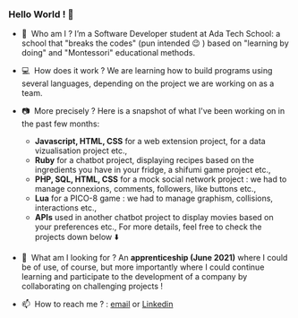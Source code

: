 ### Hello World ! 👋

- 🔭&nbsp;&nbsp;Who am I ? I’m a Software Developer student at Ada Tech School: a school that "breaks the codes" (pun intended 😉 ) based on "learning by doing" and "Montessori" educational methods.

- 💻&nbsp;&nbsp;How does it work ? We are learning how to build programs using several languages, depending on the project we are working on as a team.

- 📷&nbsp;&nbsp;More precisely ? Here is a snapshot of what I've been working on in the past few months:
    * **Javascript, HTML, CSS** for a web extension project, for a data vizualisation project etc.,
    * **Ruby** for a chatbot project, displaying recipes based on the ingredients you have in your fridge, a shifumi game project etc.,
    * **PHP, SQL, HTML, CSS** for a mock social network project : we had to manage connexions, comments, followers, like buttons etc.,
    * **Lua** for a PICO-8 game : we had to manage graphism, collisions, interactions etc.,
    * **APIs** used in another chatbot project to display movies based on your preferences etc., 
    For more details, feel free to check the projects down below ⬇️
    
- 🔎&nbsp;&nbsp;What am I looking for ? An **apprenticeship (June 2021)** where I could be of use, of course, but more importantly where I could continue learning and participate to the development of a company by collaborating on challenging projects !

- 📫&nbsp;&nbsp;How to reach me ? : [email](noemie.leroux@student.adatechschool.fr) or [Linkedin](linkedin.com/in/noemie-le-roux)
